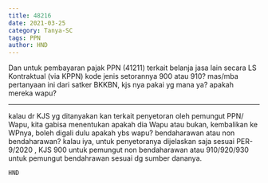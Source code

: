 ```yaml
---
title: 48216
date: 2021-03-25
category: Tanya-SC
tags: PPN
author: HND
---
```


Dan untuk pembayaran pajak PPN (41211) terkait belanja jasa lain secara LS Kontraktual (via KPPN) kode jenis setorannya 900 atau 910? mas/mba pertanyaan ini dari satker BKKBN, kjs nya pakai yg mana ya? apakah mereka wapu?

---

kalau dr KJS yg ditanyakan kan terkait penyetoran oleh pemungut PPN/ Wapu, kita gabisa menentukan apakah dia Wapu atau bukan, kembalikan ke WPnya, boleh digali dulu apakah ybs wapu? bendaharawan atau non bendaharawan? kalau iya, untuk penyetoranya dijelaskan saja sesuai PER-9/2020 , KJS 900 untuk pemungut non bendaharawan atau 910/920/930 untuk pemungut bendahrawan sesuai dg sumber dananya.

`HND`
